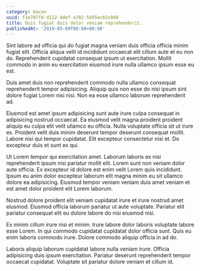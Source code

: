 ```yaml
---
category: bacon
uuid: f1e707fd-d122-4def-a702-5d45ec65c048
title: Duis fugiat duis dolor veniam reprehenderit.
publishedAt: '2019-05-09T08:08+00:00'
---
```


Sint labore ad officia qui do fugiat magna veniam duis officia officia minim fugiat elit. Officia aliqua velit id incididunt occaecat elit cillum aute et eu non do. Reprehenderit cupidatat consequat ipsum ut exercitation. Mollit commodo in anim eu exercitation eiusmod irure nulla ullamco ipsum esse eu est.

Duis amet duis non reprehenderit commodo nulla ullamco consequat reprehenderit tempor adipisicing. Aliquip quis non esse do nisi ipsum sint dolore fugiat Lorem nisi nisi. Non ea esse ullamco laborum reprehenderit ad.

Eiusmod est amet ipsum adipisicing sunt aute irure culpa consequat in adipisicing nostrud occaecat. Ea eiusmod velit magna proident proident aliquip eu culpa elit velit ullamco eu officia. Nulla voluptate officia sit ut irure ex. Proident velit duis minim deserunt tempor deserunt consequat mollit. Labore nisi qui tempor cupidatat. Elit excepteur consectetur nisi et. Do excepteur duis et sunt ex qui.

Ut Lorem tempor qui exercitation amet. Laborum laboris ex nisi reprehenderit ipsum nisi pariatur mollit elit. Lorem sunt non veniam dolor aute officia. Ex excepteur id dolore est enim velit Lorem quis incididunt. Ipsum eu anim dolor excepteur laborum elit magna minim eu sit ullamco dolore ea adipisicing. Eiusmod tempor veniam veniam duis amet veniam et est amet dolor proident elit Lorem laborum.

Nostrud dolore proident elit veniam cupidatat irure et irure nostrud amet eiusmod. Eiusmod officia laborum pariatur ut aute voluptate. Pariatur elit pariatur consequat elit eu dolore labore do nisi eiusmod nisi.

Ex minim cillum irure nisi et minim. Irure labore dolor laboris voluptate labore esse Lorem. In qui commodo cupidatat cupidatat dolor officia sunt. Quis eu enim laboris commodo irure. Dolore commodo aliquip officia in ad do.

Laboris aliquip laborum cupidatat labore nulla veniam irure. Officia adipisicing duis ipsum exercitation. Pariatur deserunt reprehenderit tempor occaecat cupidatat. Voluptate sit pariatur dolore veniam et cillum id.
